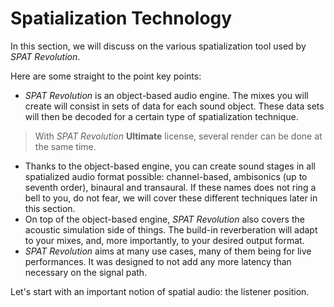 # Spatialization Technology

In this section, we will discuss on the various spatialization tool used by _SPAT Revolution_.

Here are some straight to the point key points:

+ _SPAT Revolution_ is an object-based audio engine. The mixes you will create will consist in sets of data for each sound object. These data sets will then be decoded for a certain type of spatialization technique.

> With _SPAT Revolution_ **Ultimate** license, several render can be done at the same time.

+ Thanks to the object-based engine, you can create sound stages in all spatialized audio format possible: channel-based, ambisonics (up to seventh order), binaural and transaural. If these names does not ring a bell to you, do not fear, we will cover these different techniques later in this section.
+ On top of the object-based engine, _SPAT Revolution_ also covers the acoustic simulation side of things. The build-in reverberation will adapt to your mixes, and, more importantly, to your desired output format.
+ _SPAT Revolution_ aims at many use cases, many of them being for live performances. It was designed to not add any more latency than necessary on the signal path.

Let's start with an important notion of spatial audio: the listener position.

<!-- TODO : NEED PICTURE HERE -->

